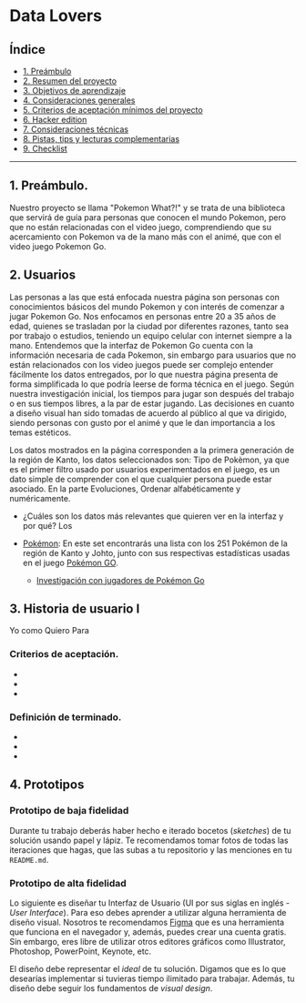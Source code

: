 
# Data Lovers

## Índice

* [1. Preámbulo](#1-preámbulo)
* [2. Resumen del proyecto](#2-resumen-del-proyecto)
* [3. Objetivos de aprendizaje](#3-objetivos-de-aprendizaje)
* [4. Consideraciones generales](#4-consideraciones-generales)
* [5. Criterios de aceptación mínimos del proyecto](#5-criterios-de-aceptación-mínimos-del-proyecto)
* [6. Hacker edition](#6-hacker-edition)
* [7. Consideraciones técnicas](#7-consideraciones-técnicas)
* [8. Pistas, tips y lecturas complementarias](#8-pistas-tips-y-lecturas-complementarias)
* [9. Checklist](#9-checklist)

***

## 1. Preámbulo.

Nuestro proyecto se llama "Pokemon What?!" y se trata de una biblioteca que servirá de guía para personas que conocen el mundo Pokemon, pero que no están relacionadas con el video juego, comprendiendo que su acercamiento con Pokemon va de la mano más con el animé, que con el video juego Pokemon Go.



## 2. Usuarios

Las personas a las que está enfocada nuestra página son personas con conocimientos básicos del mundo Pokemon y con interés de comenzar a jugar Pokemon Go. Nos enfocamos en personas entre 20 a 35 años de edad, quienes se trasladan por la ciudad por diferentes razones, tanto sea por trabajo o estudios, teniendo un equipo celular con internet siempre a la mano. 
Entendemos que la interfaz de Pokemon Go cuenta con la información necesaria de cada Pokemon, sin embargo para usuarios que no están relacionados con los video juegos puede ser complejo entender fácilmente los datos entregados, por lo que nuestra página presenta de forma simplificada lo que podría leerse de forma técnica en el juego. Según nuestra investigación inicial, los tiempos para jugar son después del trabajo o en sus tiempos libres, a la par de estar jugando.
Las decisiones en cuanto a diseño visual han sido tomadas de acuerdo al público al que va dirigido, siendo personas con gusto por el animé y que le dan importancia a los temas estéticos.


Los datos mostrados en la página corresponden a la primera generación de la región de Kanto, los datos seleccionados son: 
Tipo de Pokèmon, ya que es el primer filtro usado por usuarios experimentados en el juego, es un dato simple de comprender con el que cualquier persona puede estar asociado. En la parte 
Evoluciones, 
Ordenar alfabéticamente y numéricamente.
* ¿Cuáles son los datos más relevantes que quieren ver en la interfaz y por qué?
Los 



* [Pokémon](src/data/pokemon/pokemon.json):
  En este set encontrarás una lista con los 251 Pokémon de la región de Kanto
  y Johto, junto con sus respectivas estadísticas usadas en el juego
  [Pokémon GO](http://pokemongolive.com).
  - [Investigación con jugadores de Pokémon Go](src/data/pokemon/README.md)


## 3. Historia de usuario I

Yo como
Quiero
Para

### Criterios de aceptación.
* 
* 
* 

### Definición de terminado.

* 
* 
* 


## 4. Prototipos




### Prototipo de baja fidelidad 

Durante tu trabajo deberás haber hecho e iterado bocetos (_sketches_) de tu
solución usando papel y lápiz. Te recomendamos tomar fotos de todas las
iteraciones que hagas, que las subas a tu repositorio y las menciones en tu
`README.md`.

### Prototipo de alta fidelidad 

Lo siguiente es diseñar tu Interfaz de Usuario (UI por sus siglas en inglés -
_User Interface_). Para eso debes aprender a utilizar alguna herramienta de
diseño visual. Nosotros te recomendamos [Figma](https://www.figma.com/) que es
una herramienta que funciona en el navegador y, además, puedes crear una cuenta
gratis. Sin embargo, eres libre de utilizar otros editores gráficos como
Illustrator, Photoshop, PowerPoint, Keynote, etc.

El diseño debe representar el _ideal_ de tu solución. Digamos que es lo que
desearías implementar si tuvieras tiempo ilimitado para trabajar. Además, tu
diseño debe seguir los fundamentos de _visual design_.


